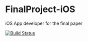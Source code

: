# FinalProject-iOS
iOS App developer for the final paper

[![Build Status](https://travis-ci.com/diegodossantos95/FinalProject-iOS.svg?token=swp3xtyqWPU49xNdwqe3&branch=master)](https://travis-ci.com/diegodossantos95/FinalProject-iOS)
